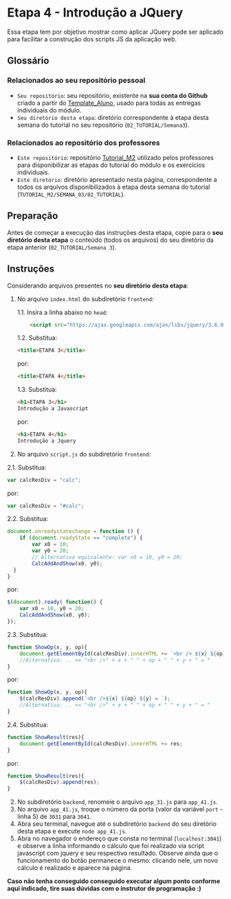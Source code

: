 # Etapa 4 - Introdução a JQuery

Essa etapa tem por objetivo mostrar como aplicar JQuery pode ser aplicado para facilitar a construção dos scripts JS da aplicação web.
  
  
## Glossário

### Relacionados ao seu repositório pessoal

- `Seu repositório`: seu repositório, existente na **sua conta do Github** criado a partir do [Template_Aluno](https://github.com/Intelihub/Template_Aluno), usado para todas as entregas individuais do módulo.
- `Seu diretório desta etapa`: diretório correspondente à etapa desta semana do tutorial no seu repositório (`02_TUTORIAL/Semana3`).

### Relacionados ao repositório dos professores

- `Este repositório`: repositório [Tutorial_M2](https://github.com/Intelihub/Tutorial_M2) utilizado pelos professores para disponibilizar as etapas do tutorial do módulo e os exercícios individuais.
- `Este diretório`: diretório apresentado nesta página, correspondente a todos os arquivos disponibilizados à etapa desta semana do tutorial (`TUTORIAL_M2/SEMANA_03/02_TUTORIAL`).




## Preparação

Antes de começar a execução das instruções desta etapa, copie para o **seu diretório desta etapa** o conteúdo (todos os arquivos) do seu diretório da etapa anterior (`02_TUTORIAL/Semana 3`).


## Instruções

Considerando arquivos presentes no **seu diretório desta etapa**:

1. No arquivo `index.html` do subdiretório `frontend`:
	
	1.1. Insira a linha abaixo no `head`:
	```html 
		<script src="https://ajax.googleapis.com/ajax/libs/jquery/3.6.0/jquery.min.js"></script>	
	``` 
	
	
	1.2. Substitua:
	```html
	<title>ETAPA 3</title>
	``` 
	por:
	```html
	<title>ETAPA 4</title>
	``` 
	
	
	1.3. Substitua:
	```html
	<h1>ETAPA 3</h1>
	Introdução a Javascript
	``` 
	por:
	```html
	<h1>ETAPA 4</h1>
	Introdução a Jquery
	``` 

2. No arquivo `script.js` do subdiretório `frontend`:
  
  2.1. Substitua:
  ```javascript
  var calcResDiv = "calc";
  ```
  por:
  ```javascript
  var calcResDiv = "#calc";
  ```
  
  2.2. Substitua:
  ```javascript
  document.onreadystatechange = function () {
      if (document.readyState == "complete") {
          var x0 = 10;
          var y0 = 20;
          // Alternativa equivalente: var x0 = 10, y0 = 20;
          CalcAddAndShow(x0, y0);
    }
  }
  ```
  por:
  ```javascript
  $(document).ready( function() {
      var x0 = 10, y0 = 20;
      CalcAddAndShow(x0, y0);
  });
  ```
  
  2.3. Substitua:
  ```javascript
  function ShowOp(x, y, op){
      document.getElementById(calcResDiv).innerHTML += `<br /> ${x} ${op} ${y} = `;
      //Alternativa: .. += "<br />" + x + " " + op + " " + y + " = "
  }
  ```
  por:
  ```javascript
  function ShowOp(x, y, op){
      $(calcResDiv).append(`<br />${x} ${op} ${y} = `);
      //Alternativa: .. += "<br />" + x + " " + op + " " + y + " = "
  }
  ```
  
  2.4. Substitua:
  ```javascript
  function ShowResult(res){
      document.getElementById(calcResDiv).innerHTML += res;
  }

  ```
  por:
  ```javascript
  function ShowResult(res){
      $(calcResDiv).append(res);
  }
  ```
  
2. No subdiretório `backend`, renomeie o arquivo `app_31.js` para `app_41.js`.
3. No arquivo `app_41.js`, troque o número da porta (valor da variável `port` - linha 5) de `3031` para `3041`.
4. Abra seu terminal, navegue até o subdiretório `backend` do seu diretório desta etapa e execute `node app_41.js`.
5. Abra no navegador o endereço que consta no terminal (`localhost:3041`) e observe a linha informando o cálculo que foi realizado via script javascript com jquery e seu respectivo resultado. Observe ainda que o funcionamento do botão permanece o mesmo: clicando nele, um novo cálculo é realizado e aparece na página.

**Caso não tenha conseguido conseguido executar algum ponto conforme aqui indicado, tire suas dúvidas com o instrutor de programação :)**

